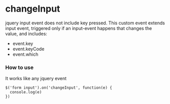 # changeInput

jquery input event does not include key pressed. This custom event extends input event, 
triggered only if an input-event happens that changes the value, and includes:
- event.key
- event.keyCode
- event.which

### How to use
It works like any jquery event

```
$('form input').on('changeInput', function(e) {
  console.log(e)
})
```
